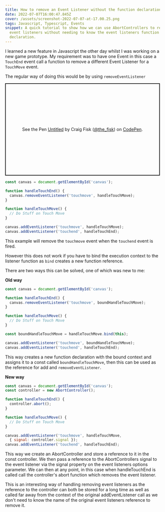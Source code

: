 ```yaml
---
title: How to remove an Event Listener without the function declaration
date: 2022-07-07T16:00:47.845Z
cover: /assets/screenshot-2022-07-07-at-17.00.25.png
tags: Javascript, Typescript, Events
snippet: A quick tutorial to show how we can use AbortControllers to remove
  event listeners without needing to know the event listeners function
  declaration.
---
```

I learned a new feature in Javascript the other day whilst I was working on a new game prototype. My requirement was to have one Event in this case a `TouchEnd` event call a function to remove a different Event Listener for a `TouchMove` event. 

The regular way of doing this would be by using `removeEventListener`

<p class="codepen" data-height="300" data-theme-id="light" data-default-tab="js,result" data-slug-hash="GRxZKGm" data-user="the_fisk" style="height: 300px; box-sizing: border-box; display: flex; align-items: center; justify-content: center; border: 2px solid; margin: 1em 0; padding: 1em;">
  <span>See the Pen <a href="https://codepen.io/the_fisk/pen/GRxZKGm">
  Untitled</a> by Craig Fisk (<a href="https://codepen.io/the_fisk">@the_fisk</a>)
  on <a href="https://codepen.io">CodePen</a>.</span>
</p>
<script async src="https://cpwebassets.codepen.io/assets/embed/ei.js"></script>

```javascript
const canvas = document.getElementById('canvas');

function handleTouchEnd() {
  canvas.removeEventListener('touchmove', handleTouchMove);
}

function handleTouchMove() {
  // Do Stuff on Touch Move
}

canvas.addEventListener('touchmove', handleTouchMove);
canvas.addEventListener('touchend', handleTouchEnd);
```

This example will remove the `touchmove` event when the `touchend` event is fired.

However this does not work if you have to bind the execution context to the listener function as `bind` creates a new function reference.

There are two ways this can be solved, one of which was new to me:

**Old way**

```javascript
const canvas = document.getElementById('canvas');

function handleTouchEnd() {
  canvas.removeEventListener('touchmove', boundHandleTouchMove);
}

function handleTouchMove() {
  // Do Stuff on Touch Move
}

const boundHandleTouchMove = handleTouchMove.bind(this);

canvas.addEventListener('touchmove', boundHandleTouchMove);
canvas.addEventListener('touchend', handleTouchEnd);
```

This way creates a new function declaration with the bound context and assigns it to a const called `boundHandleTouchMove`, then this can be used as the reference for add and `removeEventListener`.

**New way**

```javascript
const canvas = document.getElementById('canvas');
const controller = new AbortController();

function handleTouchEnd() {
  controller.abort();
}

function handleTouchMove() {
  // Do Stuff on Touch Move
}

canvas.addEventListener('touchmove', handleTouchMove, 
  { signal: controller.signal });
canvas.addEventListener('touchend', handleTouchEnd);
```

This way we create an AbortController and store a reference to it in the const controller. We then pass a reference to the AbortControllers signal to the event listener via the signal property on the event listeners options parameter. We can then at any point, in this case when handleTouchEnd is called call the controller's abort function which removes the event listener.

This is an interesting way of handling removing event listeners as the reference to the controller can both be stored for a long time as well as called far away from the context of the original addEventListener call as we don't need to know the name of the original event listeners reference to remove it.